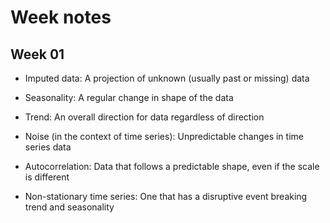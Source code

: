 # Week notes

## Week 01

- Imputed data: A projection of unknown (usually past or missing) data

- Seasonality: A regular change in shape of the data

- Trend: An overall direction for data regardless of direction

- Noise (in the context of time series): Unpredictable changes in time series data

- Autocorrelation: Data that follows a predictable shape, even if the scale is different

- Non-stationary time series: One that has a disruptive event breaking trend and seasonality